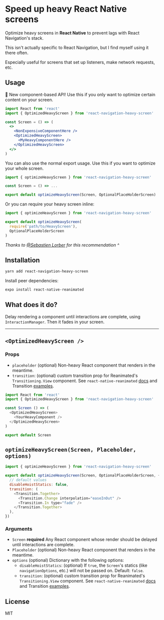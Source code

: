 # Speed up heavy React Native screens

Optimize heavy screens in **React Native** to prevent lags with React Navigation's stack.

This isn't actually specific to React Navigation, but I find myself using it there often.

Especially useful for screens that set up listeners, make network requests, etc.

## Usage

🥳 New component-based API! Use this if you only want to optimize certain content on your screen.

```jsx
import React from 'react'
import { OptimizedHeavyScreen } from 'react-navigation-heavy-screen'

const Screen = () => (
  <>
    <NonExpensiveComponentHere />
    <OptimizedHeavyScreen>
      <MyHeavyComponentHere />
    </OptimizedHeavyScreen>
  </>
)
```

You can also use the normal export usage. Use this if you want to optimize your whole screen.

```js
import { optimizeHeavyScreen } from 'react-navigation-heavy-screen'

const Screen = () => ...

export default optimizeHeavyScreen(Screen, OptionalPlaceHolderScreen)
```

Or you can require your heavy screen inline:

```js
import { optimizeHeavyScreen } from 'react-navigation-heavy-screen'

export default optimizeHeavyScreen(
  require('path/to/HeavyScreen'),
  OptionalPlaceHolderScreen
)
```

_Thanks to [@Sebastien Lorber](https://twitter.com/sebastienlorber/status/1250113509880401933) for this recommendation ^_

## Installation

```sh
yarn add react-navigation-heavy-screen
```

Install peer dependencies:

```sh
expo install react-native-reanimated
```

## What does it do?

Delay rendering a component until interactions are complete, using `InteractionManager`. Then it fades in your screen.

---

## `<OptimizedHeavyScreen />`

### Props

- `placeholder` (optional) Non-heavy React component that renders in the meantime.
- `transition`: (optional) custom transition prop for Reanimated's `Transitioning.View` component. See `react-native-reanimated` [docs](https://software-mansion.github.io/react-native-reanimated/transitions.html) and Transition [examples](https://github.com/software-mansion/react-native-reanimated/tree/master/Example/src/transitions).

```js
import React from 'react'
import { OptimizedHeavyScreen } from 'react-navigation-heavy-screen'

const Screen () => (
  <OptimizedHeavyScreen>
    <YourHeavyComponent />
  </OptimizedHeavyScreen>
)

export default Screen
```

## `optimizeHeavyScreen(Screen, Placeholder, options)`

```js
import { optimizeHeavyScreen } from 'react-navigation-heavy-screen'

export default optimizeHeavyScreen(Screen, OptionalPlaceHolderScreen, {
  // default values
  disableHoistStatics: false,
  transition: (
    <Transition.Together>
      <Transition.Change interpolation="easeInOut" />
      <Transition.In type="fade" />
    </Transition.Together>
  ),
})
```

### Arguments

- `Screen` **required** Any React component whose render should be delayed until interactions are complete.
- `Placeholder` (optional) Non-heavy React component that renders in the meantime.
- `options` (optional) Dictionary with the following options:
  - `disableHoistStatics`: (optional) If `true`, the `Screen`'s statics (like `navigationOptions`, etc.) will not be passed on. Default: `false`.
  - `transition`: (optional) custom transition prop for Reanimated's `Transitioning.View` component. See `react-native-reanimated` [docs](https://software-mansion.github.io/react-native-reanimated/transitions.html) and Transition [examples](https://github.com/software-mansion/react-native-reanimated/tree/master/Example/src/transitions).

## License

MIT
